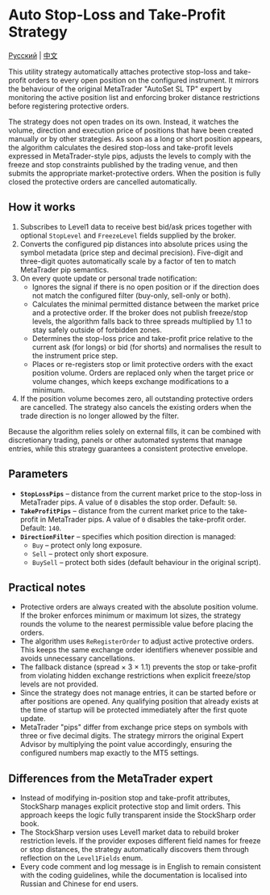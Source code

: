 # Auto Stop-Loss and Take-Profit Strategy
[Русский](README_ru.md) | [中文](README_cn.md)

This utility strategy automatically attaches protective stop-loss and take-profit orders to every open position on the configured instrument. It mirrors the behaviour of the original MetaTrader "AutoSet SL TP" expert by monitoring the active position list and enforcing broker distance restrictions before registering protective orders.

The strategy does not open trades on its own. Instead, it watches the volume, direction and execution price of positions that have been created manually or by other strategies. As soon as a long or short position appears, the algorithm calculates the desired stop-loss and take-profit levels expressed in MetaTrader-style pips, adjusts the levels to comply with the freeze and stop constraints published by the trading venue, and then submits the appropriate market-protective orders. When the position is fully closed the protective orders are cancelled automatically.

## How it works

1. Subscribes to Level1 data to receive best bid/ask prices together with optional `StopLevel` and `FreezeLevel` fields supplied by the broker.
2. Converts the configured pip distances into absolute prices using the symbol metadata (price step and decimal precision). Five-digit and three-digit quotes automatically scale by a factor of ten to match MetaTrader pip semantics.
3. On every quote update or personal trade notification:
   - Ignores the signal if there is no open position or if the direction does not match the configured filter (buy-only, sell-only or both).
   - Calculates the minimal permitted distance between the market price and a protective order. If the broker does not publish freeze/stop levels, the algorithm falls back to three spreads multiplied by 1.1 to stay safely outside of forbidden zones.
   - Determines the stop-loss price and take-profit price relative to the current ask (for longs) or bid (for shorts) and normalises the result to the instrument price step.
   - Places or re-registers stop or limit protective orders with the exact position volume. Orders are replaced only when the target price or volume changes, which keeps exchange modifications to a minimum.
4. If the position volume becomes zero, all outstanding protective orders are cancelled. The strategy also cancels the existing orders when the trade direction is no longer allowed by the filter.

Because the algorithm relies solely on external fills, it can be combined with discretionary trading, panels or other automated systems that manage entries, while this strategy guarantees a consistent protective envelope.

## Parameters

- **`StopLossPips`** – distance from the current market price to the stop-loss in MetaTrader pips. A value of `0` disables the stop order. Default: `50`.
- **`TakeProfitPips`** – distance from the current market price to the take-profit in MetaTrader pips. A value of `0` disables the take-profit order. Default: `140`.
- **`DirectionFilter`** – specifies which position direction is managed:
  - `Buy` – protect only long exposure.
  - `Sell` – protect only short exposure.
  - `BuySell` – protect both sides (default behaviour in the original script).

## Practical notes

- Protective orders are always created with the absolute position volume. If the broker enforces minimum or maximum lot sizes, the strategy rounds the volume to the nearest permissible value before placing the orders.
- The algorithm uses `ReRegisterOrder` to adjust active protective orders. This keeps the same exchange order identifiers whenever possible and avoids unnecessary cancellations.
- The fallback distance (spread × 3 × 1.1) prevents the stop or take-profit from violating hidden exchange restrictions when explicit freeze/stop levels are not provided.
- Since the strategy does not manage entries, it can be started before or after positions are opened. Any qualifying position that already exists at the time of startup will be protected immediately after the first quote update.
- MetaTrader "pips" differ from exchange price steps on symbols with three or five decimal digits. The strategy mirrors the original Expert Advisor by multiplying the point value accordingly, ensuring the configured numbers map exactly to the MT5 settings.

## Differences from the MetaTrader expert

- Instead of modifying in-position stop and take-profit attributes, StockSharp manages explicit protective stop and limit orders. This approach keeps the logic fully transparent inside the StockSharp order book.
- The StockSharp version uses Level1 market data to rebuild broker restriction levels. If the provider exposes different field names for freeze or stop distances, the strategy automatically discovers them through reflection on the `Level1Fields` enum.
- Every code comment and log message is in English to remain consistent with the coding guidelines, while the documentation is localised into Russian and Chinese for end users.
